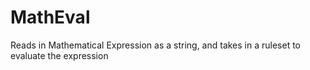 # MathEval
Reads in Mathematical Expression as a string, and takes in a ruleset to evaluate the expression
